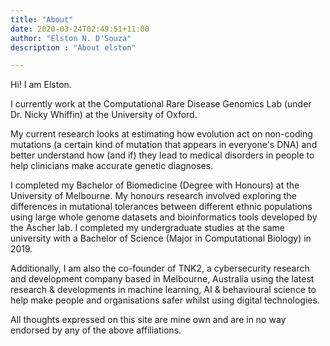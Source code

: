 ```yaml
---
title: "About"
date: 2020-03-24T02:49:51+11:00
author: "Elston N. D'Souza"
description : "About elston"

---
```



Hi! I am Elston.

I currently work at the Computational Rare Disease Genomics Lab (under Dr. Nicky Whiffin) at the University of Oxford. 

My current research looks at estimating how evolution act on non-coding mutations (a certain kind of mutation that appears in everyone's DNA) and better understand how (and if) they lead to medical disorders in people to help clinicians make accurate genetic diagnoses. 

I completed my Bachelor of Biomedicine (Degree with Honours) at the University of Melbourne. My honours research involved exploring the differences in mutational tolerances between different ethnic populations using large whole genome datasets and bioinformatics tools developed by the Ascher lab. I completed my undergraduate studies at the same university with a Bachelor of Science (Major in Computational Biology) in 2019.

Additionally, I am also the co-founder of TNK2, a cybersecurity research and development company based in Melbourne, Australia using the latest research & developments in machine learning, AI & behavioural science to help make people and organisations safer whilst using digital technologies.

All thoughts expressed on this site are mine own and are in no way endorsed by any of the above affiliations. 
